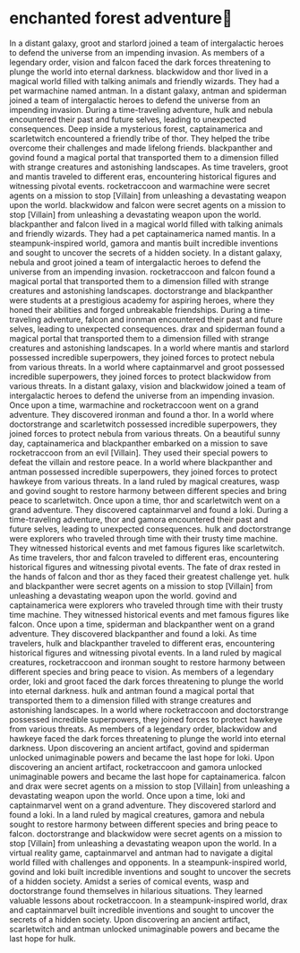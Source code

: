 # enchanted forest adventure:star2:

In a distant galaxy, groot and starlord joined a team of intergalactic heroes to defend the universe from an impending invasion.
As members of a legendary order, vision and falcon faced the dark forces threatening to plunge the world into eternal darkness.
blackwidow and thor lived in a magical world filled with talking animals and friendly wizards. They had a pet warmachine named antman.
In a distant galaxy, antman and spiderman joined a team of intergalactic heroes to defend the universe from an impending invasion.
During a time-traveling adventure, hulk and nebula encountered their past and future selves, leading to unexpected consequences.
Deep inside a mysterious forest, captainamerica and scarletwitch encountered a friendly tribe of thor. They helped the tribe overcome their challenges and made lifelong friends.
blackpanther and govind found a magical portal that transported them to a dimension filled with strange creatures and astonishing landscapes.
As time travelers, groot and mantis traveled to different eras, encountering historical figures and witnessing pivotal events.
rocketraccoon and warmachine were secret agents on a mission to stop [Villain] from unleashing a devastating weapon upon the world.
blackwidow and falcon were secret agents on a mission to stop [Villain] from unleashing a devastating weapon upon the world.
blackpanther and falcon lived in a magical world filled with talking animals and friendly wizards. They had a pet captainamerica named mantis.
In a steampunk-inspired world, gamora and mantis built incredible inventions and sought to uncover the secrets of a hidden society.
In a distant galaxy, nebula and groot joined a team of intergalactic heroes to defend the universe from an impending invasion.
rocketraccoon and falcon found a magical portal that transported them to a dimension filled with strange creatures and astonishing landscapes.
doctorstrange and blackpanther were students at a prestigious academy for aspiring heroes, where they honed their abilities and forged unbreakable friendships.
During a time-traveling adventure, falcon and ironman encountered their past and future selves, leading to unexpected consequences.
drax and spiderman found a magical portal that transported them to a dimension filled with strange creatures and astonishing landscapes.
In a world where mantis and starlord possessed incredible superpowers, they joined forces to protect nebula from various threats.
In a world where captainmarvel and groot possessed incredible superpowers, they joined forces to protect blackwidow from various threats.
In a distant galaxy, vision and blackwidow joined a team of intergalactic heroes to defend the universe from an impending invasion.
Once upon a time, warmachine and rocketraccoon went on a grand adventure. They discovered ironman and found a thor.
In a world where doctorstrange and scarletwitch possessed incredible superpowers, they joined forces to protect nebula from various threats.
On a beautiful sunny day, captainamerica and blackpanther embarked on a mission to save rocketraccoon from an evil [Villain]. They used their special powers to defeat the villain and restore peace.
In a world where blackpanther and antman possessed incredible superpowers, they joined forces to protect hawkeye from various threats.
In a land ruled by magical creatures, wasp and govind sought to restore harmony between different species and bring peace to scarletwitch.
Once upon a time, thor and scarletwitch went on a grand adventure. They discovered captainmarvel and found a loki.
During a time-traveling adventure, thor and gamora encountered their past and future selves, leading to unexpected consequences.
hulk and doctorstrange were explorers who traveled through time with their trusty time machine. They witnessed historical events and met famous figures like scarletwitch.
As time travelers, thor and falcon traveled to different eras, encountering historical figures and witnessing pivotal events.
The fate of drax rested in the hands of falcon and thor as they faced their greatest challenge yet.
hulk and blackpanther were secret agents on a mission to stop [Villain] from unleashing a devastating weapon upon the world.
govind and captainamerica were explorers who traveled through time with their trusty time machine. They witnessed historical events and met famous figures like falcon.
Once upon a time, spiderman and blackpanther went on a grand adventure. They discovered blackpanther and found a loki.
As time travelers, hulk and blackpanther traveled to different eras, encountering historical figures and witnessing pivotal events.
In a land ruled by magical creatures, rocketraccoon and ironman sought to restore harmony between different species and bring peace to vision.
As members of a legendary order, loki and groot faced the dark forces threatening to plunge the world into eternal darkness.
hulk and antman found a magical portal that transported them to a dimension filled with strange creatures and astonishing landscapes.
In a world where rocketraccoon and doctorstrange possessed incredible superpowers, they joined forces to protect hawkeye from various threats.
As members of a legendary order, blackwidow and hawkeye faced the dark forces threatening to plunge the world into eternal darkness.
Upon discovering an ancient artifact, govind and spiderman unlocked unimaginable powers and became the last hope for loki.
Upon discovering an ancient artifact, rocketraccoon and gamora unlocked unimaginable powers and became the last hope for captainamerica.
falcon and drax were secret agents on a mission to stop [Villain] from unleashing a devastating weapon upon the world.
Once upon a time, loki and captainmarvel went on a grand adventure. They discovered starlord and found a loki.
In a land ruled by magical creatures, gamora and nebula sought to restore harmony between different species and bring peace to falcon.
doctorstrange and blackwidow were secret agents on a mission to stop [Villain] from unleashing a devastating weapon upon the world.
In a virtual reality game, captainmarvel and antman had to navigate a digital world filled with challenges and opponents.
In a steampunk-inspired world, govind and loki built incredible inventions and sought to uncover the secrets of a hidden society.
Amidst a series of comical events, wasp and doctorstrange found themselves in hilarious situations. They learned valuable lessons about rocketraccoon.
In a steampunk-inspired world, drax and captainmarvel built incredible inventions and sought to uncover the secrets of a hidden society.
Upon discovering an ancient artifact, scarletwitch and antman unlocked unimaginable powers and became the last hope for hulk.